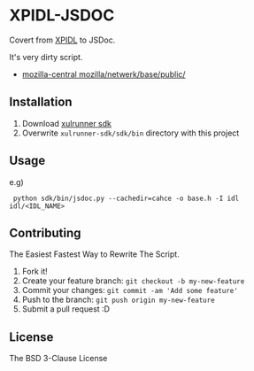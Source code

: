 # XPIDL-JSDOC

Covert from [XPIDL](https://developer.mozilla.org/en-US/docs/XPIDL "XPIDL") to JSDoc.

It's very dirty script.

* [mozilla-central mozilla/netwerk/base/public/](http://mxr.mozilla.org/mozilla-central/source/netwerk/base/public/ "mozilla-central mozilla/netwerk/base/public/")

## Installation

1. Download [xulrunner sdk](http://ftp.mozilla.org/pub/mozilla.org/xulrunner/releases/ "Index of /pub/mozilla.org/xulrunner/releases")
2. Overwrite ``xulrunner-sdk/sdk/bin`` directory with this project

## Usage

e.g)

	 python sdk/bin/jsdoc.py --cachedir=cahce -o base.h -I idl idl/<IDL_NAME>


## Contributing

The Easiest Fastest Way to Rewrite The Script.

1. Fork it!
2. Create your feature branch: `git checkout -b my-new-feature`
3. Commit your changes: `git commit -am 'Add some feature'`
4. Push to the branch: `git push origin my-new-feature`
5. Submit a pull request :D

## License

The BSD 3-Clause License 